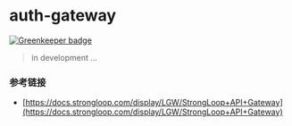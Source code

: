 auth-gateway
====

[![Greenkeeper badge](https://badges.greenkeeper.io/d-band/auth-gateway.svg)](https://greenkeeper.io/)

> in development ...


### 参考链接

- [https://docs.strongloop.com/display/LGW/StrongLoop+API+Gateway](https://docs.strongloop.com/display/LGW/StrongLoop+API+Gateway)